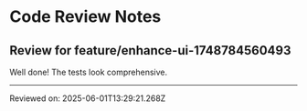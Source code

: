 # Code Review Notes

## Review for feature/enhance-ui-1748784560493

Well done! The tests look comprehensive.

---
Reviewed on: 2025-06-01T13:29:21.268Z